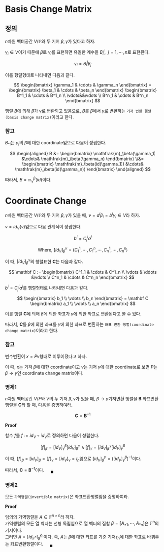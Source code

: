 # Basis Change Matrix
## 정의
$n$차원 벡터공간 $V/ \mathbb F$와 두 기저 $\beta, \gamma$가 있다고 하자.

$\gamma_i \in V$이기 때문에 $\beta$로 $\gamma_i$를 표현하면 유일한 계수들 $B_i^j, \enspace j = 1, \cdots, n$로 표현된다.

$$ \gamma_i = B^j_i \beta_j $$

이를 행렬형태로 나타내면 다음과 같다.

$$ \begin{bmatrix} \gamma_1 & \cdots & \gamma_n \end{bmatrix} = \begin{bmatrix} \beta_1 & \cdots & \beta_n \end{bmatrix} \begin{bmatrix} B^1_1 & \cdots & B^1_n \\ \vdots&&\vdots \\ B^n_1 & \cdots & B^n_n \end{bmatrix} $$

행렬 $B$에 의해 $\beta$가 $\gamma$로 변환되고 있음으로, $B$를 $\beta$에서 $\gamma$로 변환하는 `기저 변환 행렬(basis change matrix)`이라고 한다.

### 참고
$B_{*i}$는 $\gamma_i$의 $\beta$에 대한 coordinate임으로 다음이 성립한다.

$$ \begin{aligned} B &= \begin{bmatrix} \mathfrak{m}_\beta(\gamma_1) &\cdots& \mathfrak{m}_\beta(\gamma_n) \end{bmatrix} \\&= \begin{bmatrix} \mathfrak{m}_\beta(id(\gamma_1)) &\cdots& \mathfrak{m}_\beta(id(\gamma_n)) \end{bmatrix} \end{aligned} $$

따라서, $B = \mathfrak{m}^\beta_\gamma(id)$이다.


# Coordinate Change
$n$차원 벡터공간 $V/ \mathbb F$와 두 기저 $\beta, \gamma$가 있을 때,  $v = a^i \beta_i = b^i \gamma_i \in V$라 하자.

$v= id_V(v)$임으로 다음 관계식이 성립한다.

$$  b^i = C^i_j a^j $$


$$ \text{Where, } [id_V]_\beta^\gamma = (C^1_1, \cdots, C^n_1, \cdots, C^1_n, \cdots, C^n_n) $$

이 때,  $[id_V]_\beta^\gamma$의 행렬표현 $\mathbf C$는 다음과 같다.

$$ \mathbf C := \begin{bmatrix} C^1_1 & \cdots & C^1_n \\ \vdots & \ddots &\vdots \\ C^n_1 & \cdots & C^n_n  \end{bmatrix} $$

$b^i = C^i_j a^j$를 행렬형태로 나타내면 다음과 같다.

$$ \begin{bmatrix} b_1 \\ \vdots \\ b_n \end{bmatrix} = \mathbf C \begin{bmatrix} a_1 \\ \vdots \\ a_n \end{bmatrix} $$

이를 행렬 $\mathbf C$에 의해 $\beta$에 의한 좌표가 $\gamma$에 의한 좌표로 변환된다고 볼 수 있다.

따라서, $\mathbf C$를 $\beta$에 의한 좌표를 $\gamma$에 의한 좌표로 변환하는 `좌표 변환 행렬(coordinate change matrix)`이라고 한다.

### 참고
변수변환이 $x = Pv$형태로 이루어졌다고 하자. 

이 때, $x$는 기저 $\beta$에 대한 coordinate이고 $v$는 기저 $\gamma$에 대한 coordinate로 보면 $P$는 $\beta \rightarrow \gamma$인  coordinate change matrix이다.

### 명제1
$n$차원 벡터공간 $V/F$와 $V$의 두 기저 $\beta,\gamma$가 있을 때, $\beta \rightarrow \gamma$기저변환 행렬을 $\mathbf B$ 좌표변환 행렬을 $\mathbf C$라 할 때, 다음을 증명하여라.

$$ \mathbf C = \mathbf B^{-1} $$

**Proof**

함수 $f$를 $f := id_V \circ id_V$로 정의하면 다음이 성립한다.

$$ [f]_\beta = [id_V]^\beta_\gamma [id_V]^\gamma_\beta \land [f]_\gamma = [id_V]^\gamma_\beta [id_V]^\beta_\gamma $$

이 때,  $[f]_\beta = [id_V]_\beta = [f]_\gamma = [id_V]_\gamma = I_n$임으로 $[id_V]^\gamma_\beta = \left( [id_V]^\beta_\gamma \right)^{-1}$이다. 

따라서, $\mathbf C = \mathbf B^{-1}$이다. $\quad {_\blacksquare}$

### 명제2
모든 `가역행렬(invertible matrix)`은 좌표변환행렬임을 증명하여라.

**Proof**

임의의 가역행렬을 $A \in \mathbb F^{n \times n}$라 하자.   
가역행렬의 모든 열 벡터는 선형 독립임으로 열 벡터의 집합 $\beta=[A_{*1}, \cdots, A_{*n}]$은 $\mathbb F^n$의 기저이다.  
그러면 $A = [id_{\mathbb F^n}]_\beta^{\epsilon_n}$이다. 즉, $A$는 $\beta$에 대한 좌표를 기준 기저$\epsilon_n$에 대한 좌표로 바꿔주는 좌표변환행렬이다. $\quad {_\blacksquare}$
